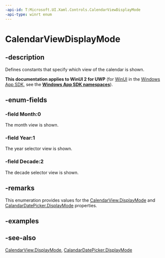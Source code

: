 ```yaml
---
-api-id: T:Microsoft.UI.Xaml.Controls.CalendarViewDisplayMode
-api-type: winrt enum
---
```


<!-- Enumeration syntax
public enum Windows.UI.Xaml.Controls.CalendarViewDisplayMode : int
-->

# CalendarViewDisplayMode

## -description
Defines constants that specify which view of the calendar is shown.

**This documentation applies to WinUI 2 for UWP** (for [WinUI](/windows/apps/winui/winui3/) in the [Windows App SDK](/windows/apps/windows-app-sdk/), see the **[Windows App SDK namespaces](/windows/windows-app-sdk/api/winrt/)**).

## -enum-fields
### -field Month:0
The month view is shown.

### -field Year:1
The year selector view is shown.

### -field Decade:2
The decade selector view is shown.


## -remarks
This enumeration provides values for the [CalendarView.DisplayMode](calendarview_displaymode.md) and [CalandarDatePicker.DisplayMode](calendardatepicker_displaymode.md) properties.

## -examples

## -see-also
[CalendarView.DisplayMode](calendarview_displaymode.md), [CalandarDatePicker.DisplayMode](calendardatepicker_displaymode.md)
